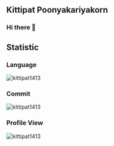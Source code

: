 ## Kittipat Poonyakariyakorn
### Hi there 👋


## Statistic

### Language

  <img align="center" src="https://github-readme-stats.vercel.app/api/top-langs?username=kittipat1413&show_icons=true&locale=en&layout=compact" alt="kittipat1413" />

### Commit

  <img align="center" src="https://github-readme-stats.vercel.app/api?username=kittipat1413&show_icons=true&locale=en" alt="kittipat1413" />

### Profile View

  <img src="https://komarev.com/ghpvc/?username=kittipat1413&label=Profile%20views&color=0e75b6&style=flat" alt="kittipat1413" />


<!--
**kittipat1413/kittipat1413** is a ✨ _special_ ✨ repository because its `README.md` (this file) appears on your GitHub profile.

Here are some ideas to get you started:

- 🔭 I’m currently working on ...
- 🌱 I’m currently learning ...
- 👯 I’m looking to collaborate on ...
- 🤔 I’m looking for help with ...
- 💬 Ask me about ...
- 📫 How to reach me: ...
- 😄 Pronouns: ...
- ⚡ Fun fact: ...
-->
